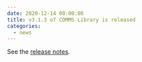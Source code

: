 ```yaml
---
date: 2020-12-14 00:00:00
title: v3.1.3 of COMMS Library is released
categories:
  - news
---
```


See the [release notes](https://github.com/commschamp/comms_champion/releases/tag/v3.1.3).



